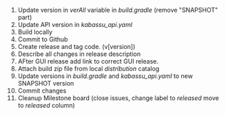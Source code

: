 1. Update version in _verAll_ variable in _build.gradle_ (remove "SNAPSHOT" part)
2. Update API version in _kabassu_api.yaml_
3. Build locally
4. Commit to Github
5. Create release and tag code. (v[version])
6. Describe all changes in release description
7. AFter GUI release add link to correct GUI release.
8. Attach build zip file from local _distribution_ catalog
9. Update versions in _build.gradle_ and _kabassu_api.yaml_ to new SNAPSHOT version
10. Commit changes
11. Cleanup Milestone board (close issues, change label to _released_ move to _released_ column) 
